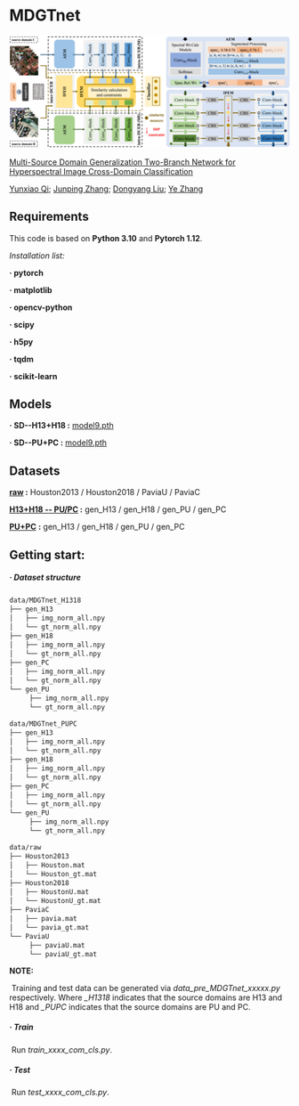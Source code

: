 # MDGTnet

<img src="./logs/MDGTnet.png" >

[Multi-Source Domain Generalization Two-Branch Network for Hyperspectral Image Cross-Domain Classification](https://ieeexplore.ieee.org/document/10410893)

[Yunxiao Qi](https://ieeexplore.ieee.org/author/37090046528); [Junping Zhang](https://ieeexplore.ieee.org/author/37293675400); [Dongyang Liu](https://ieeexplore.ieee.org/author/37089208447); [Ye Zhang](https://ieeexplore.ieee.org/author/37279965600)

## Requirements

This code is based on **Python 3.10** and **Pytorch 1.12**.

*Installation list:*

**· pytorch** 

**· matplotlib**

**· opencv-python**

**· scipy**

**· h5py**

**· tqdm**

**· scikit-learn**

## Models

**· SD--H13+H18 :** [model9.pth](https://pan.baidu.com/s/1DOecuJQPklCug4V0RgDh9Q?pwd=1111)

**· SD--PU+PC :** [model9.pth](https://pan.baidu.com/s/1Q9HCafos_9zU7pV13siw5A?pwd=1111)

## Datasets

**[raw](https://pan.baidu.com/s/1Mt4zGXmfkRKK0VSRtdmFaQ?pwd=1111)  :**  Houston2013 / Houston2018 / PaviaU / PaviaC

**[H13+H18 -- PU/PC](https://pan.baidu.com/s/1VT3ptEaEjLkGETL7TiJD8g?pwd=1111) :**  gen_H13 / gen_H18 / gen_PU / gen_PC

**[PU+PC](https://pan.baidu.com/s/1Q4pFYugFKw1YmAmZ8sDsrg?pwd=1111 )**  **:**  gen_H13 / gen_H18 / gen_PU / gen_PC

## Getting start:

##### · Dataset structure

```
data/MDGTnet_H1318
├── gen_H13
│   ├── img_norm_all.npy
│   └── gt_norm_all.npy
├── gen_H18
│   ├── img_norm_all.npy
│   └── gt_norm_all.npy
├── gen_PC
│   ├── img_norm_all.npy
│   └── gt_norm_all.npy
└── gen_PU
     ├── img_norm_all.npy
     └── gt_norm_all.npy
```



```
data/MDGTnet_PUPC
├── gen_H13
│   ├── img_norm_all.npy
│   └── gt_norm_all.npy
├── gen_H18
│   ├── img_norm_all.npy
│   └── gt_norm_all.npy
├── gen_PC
│   ├── img_norm_all.npy
│   └── gt_norm_all.npy
└── gen_PU
     ├── img_norm_all.npy
     └── gt_norm_all.npy
```



```
data/raw
├── Houston2013
│   ├── Houston.mat
│   └── Houston_gt.mat
├── Houston2018
│   ├── HoustonU.mat
│   └── HoustonU_gt.mat
├── PaviaC
│   ├── pavia.mat
│   └── pavia_gt.mat
└── PaviaU
     ├── paviaU.mat
     └── paviaU_gt.mat
```

**NOTE:**

​       Training and test data can be generated via *data_pre_MDGTnet_xxxxx.py* respectively. Where *_H1318* indicates that the source domains are H13 and H18 and *_PUPC* indicates that the source domains are PU and PC.

##### · Train

​       Run *train_xxxx_com_cls.py*. 

##### · Test

​       Run *test_xxxx_com_cls.py*. 























